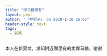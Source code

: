 ```yaml
---
title: "悍马糖哪有"
layout: post
author: "「神棍子」 on 2020-1-10 16:05"
header-style: text
tags:
  - 新闻
---
```


<head></head>
<body>
  本人在新双龙，求知附近哪里有的卖悍马糖。谢谢
 <br>
</body>


